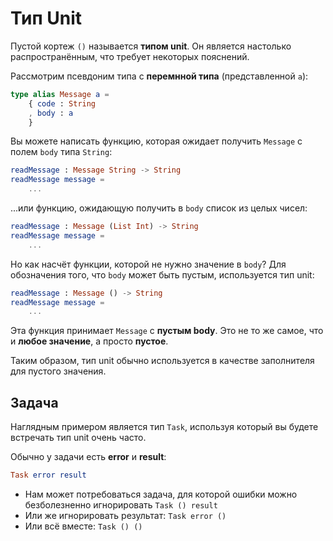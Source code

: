 # Тип Unit

Пустой кортеж `()` называется __типом unit__. Он является настолько распространённым, что требует некоторых пояснений.

Рассмотрим псевдоним типа с __перемнной типа__ (представленной `a`):

```elm
type alias Message a =
    { code : String
    , body : a
    }
```

Вы можете написать функцию, которая ожидает получить `Message` с полем `body` типа `String`:

```elm
readMessage : Message String -> String
readMessage message =
    ...
```

...или функцию, ожидающую получить в `body` список из целых чисел:

```elm
readMessage : Message (List Int) -> String
readMessage message =
    ...
```

Но как насчёт функции, которой не нужно значение в `body`? Для обозначения того, что `body` может быть пустым, используется тип unit:

```elm
readMessage : Message () -> String
readMessage message =
    ...
```

Эта функция принимает `Message` с __пустым body__. Это не то же самое, что и __любое значение__, а просто __пустое__. 

Таким образом, тип unit обычно используется в качестве заполнителя для пустого значения.

## Задача

Наглядным примером является тип `Task`, используя который вы будете встречать тип unit очень часто.

Обычно у задачи есть __error__ и __result__:

```elm
Task error result
```

- Нам может потребоваться задача, для которой ошибки можно безболезненно игнорировать `Task () result`
- Или же игнорировать результат: `Task error ()`
- Или всё вместе: `Task () ()`
